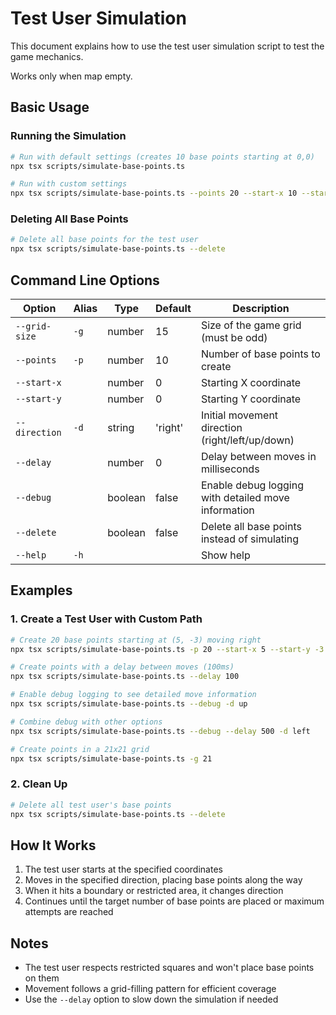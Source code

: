 # Test User Simulation

This document explains how to use the test user simulation script to test the game mechanics.

Works only when map empty.

## Basic Usage

### Running the Simulation
```bash
# Run with default settings (creates 10 base points starting at 0,0)
npx tsx scripts/simulate-base-points.ts

# Run with custom settings
npx tsx scripts/simulate-base-points.ts --points 20 --start-x 10 --start-y -5 --direction right
```

### Deleting All Base Points
```bash
# Delete all base points for the test user
npx tsx scripts/simulate-base-points.ts --delete
```

## Command Line Options

| Option | Alias | Type | Default | Description |
|--------|-------|------|---------|-------------|
| `--grid-size` | `-g` | number | 15 | Size of the game grid (must be odd) |
| `--points` | `-p` | number | 10 | Number of base points to create |
| `--start-x` |  | number | 0 | Starting X coordinate |
| `--start-y` |  | number | 0 | Starting Y coordinate |
| `--direction` | `-d` | string | 'right' | Initial movement direction (right/left/up/down) |
| `--delay` |  | number | 0 | Delay between moves in milliseconds |
| `--debug` |  | boolean | false | Enable debug logging with detailed move information |
| `--delete` |  | boolean | false | Delete all base points instead of simulating |
| `--help` | `-h` |  |  | Show help |

## Examples

### 1. Create a Test User with Custom Path
```bash
# Create 20 base points starting at (5, -3) moving right
npx tsx scripts/simulate-base-points.ts -p 20 --start-x 5 --start-y -3 -d right

# Create points with a delay between moves (100ms)
npx tsx scripts/simulate-base-points.ts --delay 100

# Enable debug logging to see detailed move information
npx tsx scripts/simulate-base-points.ts --debug -d up

# Combine debug with other options
npx tsx scripts/simulate-base-points.ts --debug --delay 500 -d left

# Create points in a 21x21 grid
npx tsx scripts/simulate-base-points.ts -g 21
```

### 2. Clean Up
```bash
# Delete all test user's base points
npx tsx scripts/simulate-base-points.ts --delete
```

## How It Works

1. The test user starts at the specified coordinates
2. Moves in the specified direction, placing base points along the way
3. When it hits a boundary or restricted area, it changes direction
4. Continues until the target number of base points are placed or maximum attempts are reached

## Notes

- The test user respects restricted squares and won't place base points on them
- Movement follows a grid-filling pattern for efficient coverage
- Use the `--delay` option to slow down the simulation if needed